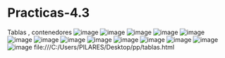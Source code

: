 # Practicas-4.3
Tablas , contenedores
![image](https://user-images.githubusercontent.com/118314930/203875519-24367d70-b36b-4815-a6f6-395f53be120e.png)
![image](https://user-images.githubusercontent.com/118314930/203875530-e2e1a561-5280-4a8b-b861-7eaf6ea5bc1f.png)
![image](https://user-images.githubusercontent.com/118314930/203875548-b244e7c9-90ab-4653-bf10-223f34becba9.png)
![image](https://user-images.githubusercontent.com/118314930/203875565-77689070-d917-4e64-a5e0-99a0a63f4d67.png)
![image](https://user-images.githubusercontent.com/118314930/203875571-f4b948e1-dd85-4162-9862-fa0be9a3871f.png)
![image](https://user-images.githubusercontent.com/118314930/203875584-9cc90d66-d095-4d7c-af67-0cee00a625b2.png)
![image](https://user-images.githubusercontent.com/118314930/203875602-495b2f9e-5314-4848-a92d-e1f271cdb681.png)
![image](https://user-images.githubusercontent.com/118314930/203875618-a995fee4-d2c7-4bb0-a894-175215fcab37.png)
![image](https://user-images.githubusercontent.com/118314930/203875630-908501ef-d728-4673-ab7f-5844eb4c7642.png)
![image](https://user-images.githubusercontent.com/118314930/203875641-1c205e22-5be3-4e42-a8db-7538928da737.png)
![image](https://user-images.githubusercontent.com/118314930/203875649-e75c339c-63b4-459a-9ac5-88821e99383c.png)
![image](https://user-images.githubusercontent.com/118314930/203875659-cbdfeefa-758a-4149-abaa-70af71e2cd10.png)
![image](https://user-images.githubusercontent.com/118314930/203875666-35049bab-493c-4240-b3c2-d1ab7106fc07.png)
![image](https://user-images.githubusercontent.com/118314930/203875843-32bb4379-16da-4edb-a189-b55378bdfe49.png)
file:///C:/Users/PILARES/Desktop/pp/tablas.html

